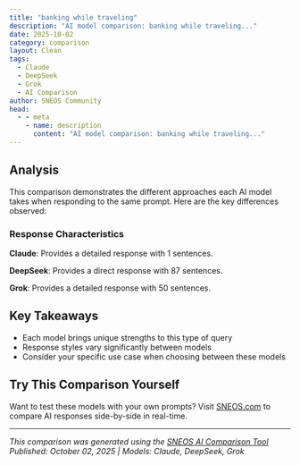 ```yaml
---
title: "banking while traveling"
description: "AI model comparison: banking while traveling..."
date: 2025-10-02
category: comparison
layout: Clean
tags:
  - Claude
  - DeepSeek
  - Grok
  - AI Comparison
author: SNEOS Community
head:
  - - meta
    - name: description
      content: "AI model comparison: banking while traveling..."
---
```


<ChatComparison
  title="banking while traveling"
  prompt="banking while traveling"
  :responses='{
    "Claude": "Here are key tips for banking while traveling:\n\n## Before You Leave\n- **Notify your bank** of travel dates and destinations to prevent card blocks\n- **Check foreign transaction fees** and ATM partner networks\n- **Get contact info** for your bank\u0027s international customer service\n- **Download banking apps** and set up mobile notifications\n\n## Cards \u0026 Cash\n- **Bring multiple cards** (credit and debit from different networks)\n- **Carry some local currency** for arrival, but don\u0027t over-exchange\n- **Use ATMs** for better exchange rates than currency exchanges\n- **Consider travel-friendly cards** with no foreign transaction fees\n\n## Safety Tips\n- **Use bank ATMs** rather than standalone machines when possible\n- **Cover your PIN** and be aware of your surroundings\n- **Keep cards separate** - don\u0027t carry all in one wallet\n- **Have backup access** - leave card info with trusted person at home\n\n## Digital Banking\n- **Mobile banking apps** work internationally with internet/data\n- **Enable notifications** for all transactions\n- **Use secure WiFi** or mobile data for banking\n- **Consider VPN** for added security on public networks\n\n## Emergency Preparedness\n- **Keep emergency cash** hidden separately\n- **Know how to contact your bank** internationally\n- **Have backup payment methods** (different card networks)\n- **Document card numbers** (stored securely, separately from cards)\n\nWould you like specific advice for a particular destination or banking situation?",
    "DeepSeek": "Of course! Banking while traveling is crucial for a smooth trip. With a little preparation, you can avoid financial headaches and focus on enjoying your journey.\n\nHere\u2019s a comprehensive guide to banking while traveling, broken down into what to do **before you go**, **while you\u0027re there**, and **when you return**.\n\n---\n\n### Part 1: Before You Go (Preparation is Key)\n\nThis is the most important step. A few simple actions can save you from major problems.\n\n#### 1. Notify Your Bank and Credit Card Companies\nThis is the #1 rule. If your bank sees transactions from a foreign country without warning, they may flag it as fraud and freeze your cards.\n*   **How to notify:** Use your bank\u0027s mobile app, call the number on the back of your card, or do it online.\n*   **What to tell them:** The countries you\u0027re visiting and your travel dates.\n\n#### 2. Understand Your Fees\nAsk your bank specifically about these fees:\n*   **Foreign Transaction Fee:** A percentage (usually 1-3%) charged on every purchase you make in a foreign currency.\n*   **ATM Fee:** A fee for using an out-of-network ATM abroad. This often includes a fee from your bank *and* a fee from the local ATM operator.\n*   **Currency Conversion Fee:** Be wary of **Dynamic Currency Conversion (DCC)**. When an ATM or merchant offers to charge you in your home currency, **ALWAYS DECLINE**. The exchange rate is terrible. Always choose to be charged in the **local currency**.\n\n#### 3. The Debit vs. Credit Card Strategy\n*   **Credit Cards:** Best for everyday purchases (meals, shopping, hotels). They offer better fraud protection, often have no foreign transaction fees (check your card\u0027s terms!), and aren\u0027t directly linked to your cash.\n*   **Debit Cards:** Primarily for withdrawing local cash from ATMs. Use it sparingly.\n\n#### 4. Diversify Your Money\nDon\u0027t rely on a single source of funds. Use the \u0022**Belt and Suspenders**\u0022 approach:\n*   **Carry at least two credit cards** from different issuers (e.g., one Visa, one Mastercard). If one is lost/stolen/frozen, you have a backup.\n*   **Carry at least two debit cards** if possible, or have a backup way to access cash.\n\n#### 5. Get Some Local Cash in Advance\nIt\u2019s wise to have a small amount of local currency ($50-$100 worth) for when you first arrive to cover a taxi, a snack, or other immediate expenses. Your local bank or a currency exchange at the airport (though rates are poor) can provide this.\n\n#### 6. Go Digital\n*   **Mobile Banking App:** Ensure it\u0027s installed, updated, and working. Set up mobile check deposit and bill pay.\n*   **Digital Wallets:** Set up Apple Pay, Google Pay, or Samsung Pay. They are widely accepted in many countries and are more secure than using your physical card.\n*   **Take Photos:** Photograph the front and back of all your cards (passport too) and store them securely in a cloud service (like a password-protected note). This gives you the numbers to call if they are lost.\n\n---\n\n### Part 2: While You\u0027re Traveling (Best Practices)\n\n#### 1. Using ATMs\n*   **Use Bank ATMs:** Whenever possible, use ATMs located at actual banks. They are less likely to have skimming devices than standalone machines in convenience stores or tourist areas.\n*   **Decline DCC:** As mentioned before, always choose to be charged in the **local currency**.\n*   **Withdraw Larger Amounts Less Frequently:** To minimize ATM fees, withdraw a larger sum of cash once a week rather than small amounts daily. Just be sure to keep it secure.\n\n#### 2. Using Credit Cards\n*   **\u0022Credit\u0022 over \u0022Debit\u0022:** When given the option at a terminal, always choose \u0022Credit\u0022 (even if it\u0027s a debit card). This processes it through the credit network and offers more protection.\n*   **Keep an Eye on Your Card:** In restaurants, don\u0027t let the server walk away with your card. Use a travel wallet or money clip to keep cards organized.\n\n#### 3. Security is Paramount\n*   **Don\u0027t Carry All Your Cards:** Leave one credit card and your backup debit card locked in the hotel safe. Only carry what you need for the day.\n*   **Beware of Public Wi-Fi:** Never log into your bank account on public Wi-Fi. Use your mobile data (roaming) or a trusted VPN.\n*   **Monitor Your Accounts:** Regularly check your transactions via your mobile app for any unauthorized activity.\n\n#### 4. Have a Backup Plan\nWhat if you lose your wallet?\n*   Know the international collect-call numbers for your bank.\n*   Have a digital copy of your cards and passport.\n*   Consider carrying a small, hidden emergency cash stash (e.g., $100 USD) separate from your wallet.\n\n---\n\n### Part 3: Modern \u0026 Specialized Options\n\n*   **Travel-Friendly Credit Cards:** Many cards, especially those geared toward travelers (like Chase Sapphire, Capital One Venture, Amex Platinum), have **no foreign transaction fees**.\n*   **Digital-Only Banks (Neo-Banks):** Services like **Revolut, Wise (formerly TransferWise), or Chime** are excellent for travel. They offer:\n    *   Little to no foreign transaction fees.\n    *   Excellent exchange rates close to the real mid-market rate.\n    *   Easy top-up and management via their app.\n    *   The ability to hold multiple currencies.\n*   **Prepaid Travel Cards:** These are less popular now due to the rise of neo-banks, but they allow you to pre-load money in different currencies. Watch out for high load/unload fees.\n\n---\n\n### Quick Checklist \u0026 Summary\n\n| Do \u2705 | Don\u0027t \u274C |\n| :--- | :--- |\n| \u2714 Notify your bank of travel plans. | \u274C Use a debit card for purchases. |\n| \u2714 Use a credit card with no foreign fees. | \u274C Accept Dynamic Currency Conversion (DCC). |\n| \u2714 Withdraw cash from bank-affiliated ATMs. | \u274C Carry all your cards and cash together. |\n| \u2714 Always choose local currency at ATMs/terminals. | \u274C Access your bank on public Wi-Fi. |\n| \u2714 Carry a backup card \u0026 some emergency cash. | \u274C Let your card out of your sight. |\n| \u2714 Set up and use digital/mobile wallets. | |\n\nBy following these steps, you can ensure that your finances are secure, accessible, and cost-effective, leaving you free to fully enjoy your travels. Bon voyage",
    "Grok": "Banking while traveling can be a bit challenging, but with proper preparation, you can manage your finances smoothly and securely. Whether you\u0027re traveling domestically or internationally, here are some tips and considerations to ensure your banking needs are met while on the go:\n\n---\n\n### **1. Before You Travel: Preparation**\n- **Notify Your Bank and Credit Card Companies**: Inform your bank and credit card providers about your travel plans, including the dates and destinations. This helps prevent your accounts from being flagged for suspicious activity or frozen due to unusual transactions in a new location.\n- **Check for International Fees**: If traveling abroad, ask your bank about foreign transaction fees (for debit/credit card use) and ATM withdrawal fees. Some banks charge a flat fee or a percentage for international transactions.\n- **Research Partner Banks**: Check if your bank is part of a global ATM network (like Plus or Cirrus) that allows fee-free or discounted withdrawals at partner ATMs abroad.\n- **Order Foreign Currency (if needed)**: If you\u0027re traveling to a country where cash is king, consider pre-ordering local currency through your bank or a currency exchange service to avoid high fees at airports.\n- **Set Up Online and Mobile Banking**: Ensure you have access to your bank\u2019s mobile app or online portal. Download the app, test it, and enable notifications for transactions.\n- **Carry Multiple Payment Options**: Have a backup plan in case one card is lost, stolen, or declined. Carry at least two debit/credit cards (preferably from different networks like Visa and Mastercard) and some cash.\n- **Enable Two-Factor Authentication (2FA)**: Add an extra layer of security to your online banking accounts to protect against fraud.\n- **Make Copies of Important Documents**: Keep digital and physical copies of your ID, passport, and card details (stored securely) in case of loss or theft.\n\n---\n\n### **2. Managing Money While Traveling**\n- **Use ATMs Wisely**:\n  - Withdraw cash from ATMs affiliated with reputable banks to avoid skimmers or fraud.\n  - Be aware of \u201Cdynamic currency conversion\u201D (DCC) at ATMs or when paying with a card. Always choose to pay or withdraw in the local currency to avoid unfavorable exchange rates.\n  - Withdraw larger amounts less frequently to minimize transaction fees, but only carry what you need for safety.\n- **Use Credit Cards for Major Purchases**: Credit cards often offer better fraud protection than debit cards and may provide travel perks like rewards or insurance.\n- **Monitor Your Accounts**: Regularly check your bank and credit card statements via the mobile app or online banking for unauthorized transactions.\n- **Avoid Public Wi-Fi for Banking**: If you must access your accounts on public Wi-Fi, use a Virtual Private Network (VPN) to secure your connection.\n- **Split Your Money**: Don\u2019t carry all your cash or cards in one place. Use a money belt, hidden pouch, or split funds between multiple bags to reduce the risk of total loss.\n- **Know Emergency Contacts**: Save your bank\u2019s international customer service number (often on the back of your card) and the numbers to report lost or stolen cards.\n\n---\n\n### **3. International Banking Tips**\n- **Consider a Travel-Friendly Bank or Card**:\n  - Some banks, like Charles Schwab or Capital One, offer accounts or credit cards with no foreign transaction fees and free international ATM withdrawals.\n  - Prepaid travel cards (like Travelex or Visa TravelMoney) allow you to load funds in multiple currencies and can be a safe alternative to carrying cash.\n- **Understand Exchange Rates**: Be mindful of exchange rates when withdrawing cash or making purchases. Airport kiosks and tourist areas often have poor rates and high fees.\n- **Local Banking Options**: For longer trips, consider opening a local bank account if you\u2019ll be staying in one country for an extended period. This can be helpful for paying bills or receiving payments.\n\n---\n\n### **4. Safety and Security**\n- **Protect Your Cards and Cash**: Use RFID-blocking wallets or card sleeves to prevent electronic theft. Be discreet when handling money in public.\n- **Be Cautious of Scams**: Avoid sharing your PIN or card details with anyone. Watch out for \u201Chelpful\u201D strangers near ATMs who might be trying to steal your information.\n- **Report Issues Immediately**: If your card is lost, stolen, or compromised, contact your bank or card issuer right away to freeze the account.\n\n---\n\n### **5. Alternatives to Traditional Banking**\n- **Digital Wallets**: Use services like Apple Pay, Google Pay, or Samsung Pay for contactless payments, which are often more secure than physical cards.\n- **Peer-to-Peer Apps**: Apps like Venmo, PayPal, or Cash App can be useful for splitting bills with travel companions, though they may have limitations or fees for international use.\n- **Crypto or Travel Wallets**: Some travelers use cryptocurrency or multi-currency digital wallets (like Wise or Revolut) to manage funds with low fees and competitive exchange rates.\n\n---\n\n### **6. After Returning Home**\n- **Check Statements**: Review your bank and credit card statements for any discrepancies or unauthorized charges.\n- **Notify Your Bank (if needed)**: If you informed your bank of specific travel dates, let them know you\u2019re back if transactions in your home country are flagged.\n- **Exchange Leftover Currency**: Convert any remaining foreign cash back to your home currency through your bank or a currency exchange service for the best rates.\n\n---\n\nBy preparing ahead of time and staying vigilant, banking while traveling can be stress-free. If you have specific questions (e.g., about a particular bank, country, or type of travel), feel free to ask!"
  }'
  published-date="08:55"
/>

## Analysis

This comparison demonstrates the different approaches each AI model takes when responding to the same prompt. Here are the key differences observed:

### Response Characteristics

**Claude**: Provides a detailed response with 1 sentences. 

**DeepSeek**: Provides a direct response with 87 sentences. 

**Grok**: Provides a detailed response with 50 sentences. 

## Key Takeaways

- Each model brings unique strengths to this type of query
- Response styles vary significantly between models
- Consider your specific use case when choosing between these models

## Try This Comparison Yourself

Want to test these models with your own prompts? Visit [SNEOS.com](https://sneos.com) to compare AI responses side-by-side in real-time.

---

*This comparison was generated using the [SNEOS AI Comparison Tool](https://sneos.com)*
*Published: October 02, 2025 | Models: Claude, DeepSeek, Grok*
